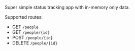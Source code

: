 Super simple status tracking app with in-memory only data.

Supported routes:

- GET `/people`
- GET `/people/{id}`
- POST `/people/{id}`
- DELETE `/people/{id}`


